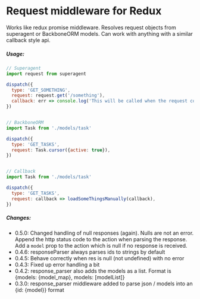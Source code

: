 # Request middleware for Redux

Works like redux promise middleware. Resolves request objects from superagent or BackboneORM models. Can work with anything with a similar callback style api.

##### Usage:

```javascript
// Superagent
import request from superagent

dispatch({
  type: 'GET_SOMETHING',
  request: request.get('/something'),
  callback: err => console.log('This will be called when the request completes. Useful for navigating after a request returns (login, etc). Errors should not be handled here - an error action is sent, work with that.'),
})


// BackboneORM
import Task from './models/task'

dispatch({
  type: 'GET_TASKS',
  request: Task.cursor({active: true}),
})


// Callback
import Task from './models/task'

dispatch({
  type: 'GET_TASKS',
  request: callback => loadSomeThingsManually(callback),
})
```

##### Changes:

- 0.5.0: Changed handling of null responses (again). Nulls are not an error. Append the http status code to the action when parsing the response. Add a `model` prop to the action which is null if no response is received.
- 0.4.6: responseParser always parses ids to strings by default
- 0.4.5: Behave correctly when res is null (not undefined) with no error
- 0.4.3: Fixed up error handling a bit
- 0.4.2: response_parser also adds the models as a list. Format is {models: {model_map}, models: [modelList]}
- 0.3.0: response_parser middleware added to parse json / models into an {id: {model}} format
